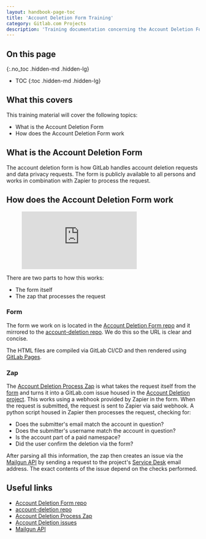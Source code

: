 ```yaml
---
layout: handbook-page-toc
title: 'Account Deletion Form Training'
category: Gitlab.com Projects
description: 'Training documentation concerning the Account Deletion Form'
---
```


## On this page
{:.no_toc .hidden-md .hidden-lg}

- TOC
{:toc .hidden-md .hidden-lg}

## What this covers

This training material will cover the following topics:

* What is the Account Deletion Form
* How does the Account Deletion Form work

## What is the Account Deletion Form

The account deletion form is how GitLab handles account deletion requests and
data privacy requests. The form is publicly available to all persons and works
in combination with Zapier to process the request.

## How does the Account Deletion Form work

<figure class="video_container">
  <iframe src="https://www.youtube.com/embed/SVwD9m3_Xbg" frameborder="0" allowfullscreen="true"> </iframe>
</figure>

There are two parts to how this works:

* The form itself
* The zap that processes the request

### Form

The form we work on is located in the
[Account Deletion Form repo](https://gitlab.com/gitlab-com/support/support-ops/account-deletion)
and it mirrored to the
[account-deletion repo](https://gitlab.com/support/account-deletion). We do this
so the URL is clear and concise.

The HTML files are compiled via GitLab CI/CD and then rendered using
[GitLab Pages](https://docs.gitlab.com/ee/user/project/pages/).

### Zap

The [Account Deletion Process Zap](https://zapier.com/app/zap/117251854) is what
takes the request itself from the [form](#form) and turns it into a GitLab.com
issue housed in the [Account Deletion project](https://gitlab.com/gitlab-com/gdpr-request).
This works using a webhook provided by Zapier in the form. When the request is
submitted, the request is sent to Zapier via said webhook. A python script
housed in Zapier then processes the request, checking for:

* Does the submitter's email match the account in question?
* Does the submitter's username match the account in question?
* Is the account part of a paid namespace?
* Did the user confirm the deletion via the form?

After parsing all this information, the zap then creates an issue via the
[Mailgun API](https://documentation.mailgun.com/en/latest/api_reference.html)
by sending a request to the project's
[Service Desk](https://docs.gitlab.com/ee/user/project/service_desk.html) email
address. The exact contents of the issue depend on the checks performed.

## Useful links

* [Account Deletion Form repo](https://gitlab.com/gitlab-com/support/support-ops/account-deletion)
* [account-deletion repo](https://gitlab.com/support/account-deletion)
* [Account Deletion Process Zap](https://zapier.com/app/zap/117251854)
* [Account Deletion issues](https://gitlab.com/gitlab-com/gdpr-request/-/issues)
* [Mailgun API](https://documentation.mailgun.com/en/latest/api_reference.html)
